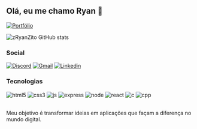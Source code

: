 ## Olá, eu me chamo Ryan 👋 

[![Portfólio](https://img.shields.io/badge/Portfólio-000000?style=for-the-badge&logo=https://cdn.discordapp.com/attachments/1038272728991535124/1324231808828833813/teste.png?ex=67780f3a&is=6776bdba&hm=afe550ba99146c52c00daf8f12b5b25fb833cb56c4e121bab41f14e7401fd45f&)](https://ryandev.com.br)

![zRyanZito GitHub stats](https://github-readme-stats.vercel.app/api?username=zryanzito&show_icons=true&theme=tokyonight)

### Social

[![Discord](https://img.shields.io/badge/Discord-%235865F2.svg?style=for-the-badge&logo=discord&logoColor=white)](https://discord.gg/FCkpJh36P7)
[![Gmail](https://img.shields.io/badge/Gmail-D14836?style=for-the-badge&logo=gmail&logoColor=white)](mailto:ryanthiago.dsantos@gmail.com)
[![Linkedin](https://img.shields.io/badge/LinkedIn-0077B5?style=for-the-badge&logo=linkedin&logoColor=white)](https://www.linkedin.com/in/ryan-santos-41655127a/)


### Tecnologias

<div style="display-inline-block">
    <img align="center" alt="html5" src="https://img.shields.io/badge/HTML5-E34F26?style=for-the-badge&logo=html5&logoColor=white" />
    <img align="center" alt="css3" src="https://img.shields.io/badge/CSS3-1572B6?style=for-the-badge&logo=css3&logoColor=white" />
    <img align="center" alt="js" src="https://img.shields.io/badge/JavaScript-F7DF1E?style=for-the-badge&logo=javascript&logoColor=black" />
    <img align="center" alt="express" src="https://img.shields.io/badge/Express.js-404D59?style=for-the-badge" />
    <img align="center" alt="node" src="https://img.shields.io/badge/Node.js-43853D?style=for-the-badge&logo=node.js&logoColor=white" />
    <img align="center" alt="react" src="https://img.shields.io/badge/React-20232A?style=for-the-badge&logo=react&logoColor=61DAFB" />
    <img align="center" alt="c" src="https://img.shields.io/badge/C-00599C?style=for-the-badge&logo=c&logoColor=white" />
    <img align="center" alt="cpp" src="https://img.shields.io/badge/C%2B%2B-00599C?style=for-the-badge&logo=c%2B%2B&logoColor=white" />
</div><br/>

Meu objetivo é transformar ideias em aplicações que façam a diferença no mundo digital.
